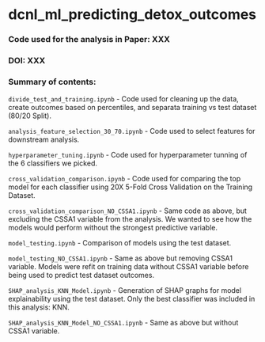 # dcnl_ml_predicting_detox_outcomes



### Code used for the analysis in Paper: XXX

### DOI: XXX



### Summary of contents:

`divide_test_and_training.ipynb` - Code used for cleaning up the data, create outcomes based on percentiles, and separata training vs test dataset (80/20 Split).

`analysis_feature_selection_30_70.ipynb` - Code used to select features for downstream analysis.

`hyperparameter_tuning.ipynb` - Code used for hyperparameter tunning of the 6 classifiers we picked.

`cross_validation_comparison.ipynb` - Code used for comparing the top model for each classifier using 20X 5-Fold Cross Validation on the Training Dataset.

`cross_validation_comparison_NO_CSSA1.ipynb` - Same code as above, but excluding the CSSA1 variable from the analysis. We wanted to see how the models would perform without the strongest predictive variable.

`model_testing.ipynb` - Comparison of models using the test dataset.

 `model_testing_NO_CSSA1.ipynb` - Same as above but removing CSSA1 variable. Models were refit on training data without CSSA1 variable before being used to predict test dataset outcomes.
 
 `SHAP_analysis_KNN_Model.ipynb` - Generation of SHAP graphs for model explainability using the test dataset. Only the best classifier was included in this analysis: KNN.
 
 `SHAP_analysis_KNN_Model_NO_CSSA1.ipynb` - Same as above but without CSSA1 variable.



